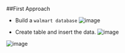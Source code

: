 ##First Approach

- Build a `walmart database`
![image](https://github.com/deleplentie/Data-Analysis/assets/56873269/2b0b313a-1db1-4b7f-bdff-94b572838985)


- Create table and insert the data.
![image](https://github.com/deleplentie/Data-Analysis/assets/56873269/5dfbd658-fac4-4b8b-ad39-8bfe27abf4ab)



![image](https://github.com/deleplentie/Data-Analysis/assets/56873269/893cfa85-0e49-4054-9795-f06177ae1d59)
